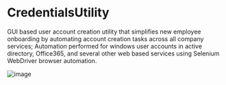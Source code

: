 # CredentialsUtility
GUI based user account creation utility that simplifies new employee onboarding by automating account creation tasks across all company services; Automation performed for windows user accounts in active directory, Office365, and several other web based services using Selenium WebDriver browser automation.


![image](https://user-images.githubusercontent.com/109923415/183124170-6af025ed-e617-4fa8-841f-272fe58bc1d7.png)
